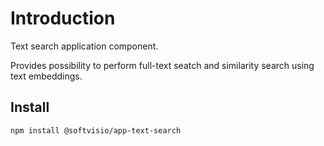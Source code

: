 # Introduction

Text search application component.

Provides possibility to perform full-text seatch and similarity search using text embeddings.

## Install

```sh
npm install @softvisio/app-text-search
```
